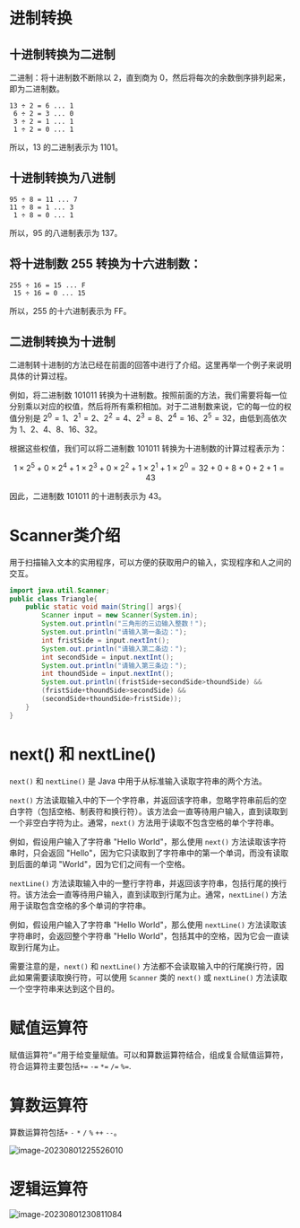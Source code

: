 # 进制转换

## 十进制转换为二进制

二进制：将十进制数不断除以 2，直到商为 0，然后将每次的余数倒序排列起来，即为二进制数。

```
13 ÷ 2 = 6 ... 1
 6 ÷ 2 = 3 ... 0
 3 ÷ 2 = 1 ... 1
 1 ÷ 2 = 0 ... 1
```

所以，13 的二进制表示为 1101。

## 十进制转换为八进制

```
95 ÷ 8 = 11 ... 7
11 ÷ 8 = 1 ... 3
 1 ÷ 8 = 0 ... 1
```

所以，95 的八进制表示为 137。

## 将十进制数 255 转换为十六进制数：

```
255 ÷ 16 = 15 ... F
 15 ÷ 16 = 0 ... 15
```

所以，255 的十六进制表示为 FF。

## 二进制转换为十进制

二进制转十进制的方法已经在前面的回答中进行了介绍。这里再举一个例子来说明具体的计算过程。

例如，将二进制数 101011 转换为十进制数。按照前面的方法，我们需要将每一位分别乘以对应的权值，然后将所有乘积相加。对于二进制数来说，它的每一位的权值分别是 $2^0=1$、$2^1=2$、$2^2=4$、$2^3=8$、$2^4=16$、$2^5=32$，由低到高依次为 1、2、4、8、16、32。

根据这些权值，我们可以将二进制数 101011 转换为十进制数的计算过程表示为：

$$1\times2^5 + 0\times2^4 + 1\times2^3 + 0\times2^2 + 1\times2^1 + 1\times2^0 = 32 + 0 + 8 + 0 + 2 + 1 = 43$$

因此，二进制数 101011 的十进制表示为 43。

# Scanner类介绍

用于扫描输入文本的实用程序，可以方便的获取用户的输入，实现程序和人之间的交互。

```java
import java.util.Scanner;
public class Triangle{
	public static void main(String[] args){
		Scanner input = new Scanner(System.in);
		System.out.println("三角形的三边输入整数！");
		System.out.println("请输入第一条边：");
		int fristSide = input.nextInt();
		System.out.println("请输入第二条边：");
		int secondSide = input.nextInt();
		System.out.println("请输入第三条边：");
		int thoundSide = input.nextInt();
		System.out.println((fristSide+secondSide>thoundSide) && 
		(fristSide+thoundSide>secondSide) && 
		(secondSide+thoundSide>fristSide));
	}
}
```

# next() 和 nextLine()

`next()` 和 `nextLine()` 是 Java 中用于从标准输入读取字符串的两个方法。

`next()` 方法读取输入中的下一个字符串，并返回该字符串，忽略字符串前后的空白字符（包括空格、制表符和换行符）。该方法会一直等待用户输入，直到读取到一个非空白字符为止。通常，`next()` 方法用于读取不包含空格的单个字符串。

例如，假设用户输入了字符串 "Hello World"，那么使用 `next()` 方法读取该字符串时，只会返回 "Hello"，因为它只读取到了字符串中的第一个单词，而没有读取到后面的单词 "World"，因为它们之间有一个空格。

`nextLine()` 方法读取输入中的一整行字符串，并返回该字符串，包括行尾的换行符。该方法会一直等待用户输入，直到读取到行尾为止。通常，`nextLine()` 方法用于读取包含空格的多个单词的字符串。

例如，假设用户输入了字符串 "Hello World"，那么使用 `nextLine()` 方法读取该字符串时，会返回整个字符串 "Hello World"，包括其中的空格，因为它会一直读取到行尾为止。

需要注意的是，`next()` 和 `nextLine()` 方法都不会读取输入中的行尾换行符，因此如果需要读取换行符，可以使用 `Scanner` 类的 `next()` 或 `nextLine()` 方法读取一个空字符串来达到这个目的。

# 赋值运算符

赋值运算符“=”用于给变量赋值。可以和算数运算符结合，组成复合赋值运算符，符合运算符主要包括`+=` `-=` `*=` `/=` `%=`.

# 算数运算符

算数运算符包括`+` `-` `*` `/` `%` `++` `--`。

![image-20230801225526010](https://s2.loli.net/2023/08/01/Rovu6qbAWIVYkjc.png)

# 逻辑运算符

![image-20230801230811084](https://s2.loli.net/2023/08/01/fVAz6Qa3CdJ2Zsv.png)